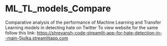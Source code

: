 # ML_TL_models_Compare
Comparative analysis of the performance of Machine Learning and Transfer Learning models in detecting hate on Twitter
To view website for the same follow this link: https://shreyansh-code-streamlit-app-for-hate-detection-in--main-5julka.streamlitapp.com 
